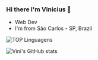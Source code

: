 ### Hi there I'm Vinicius  👋

* Web Dev
* I'm from São Carlos - SP, Brazil

![TOP Linguagens](https://github-readme-stats.vercel.app/api/top-langs/?username=viniciussm07&layout=compact&theme=radical)

![Vini's GitHub stats](https://github-readme-stats.vercel.app/api?username=anuraghazra&show_icons=true&theme=radical)
